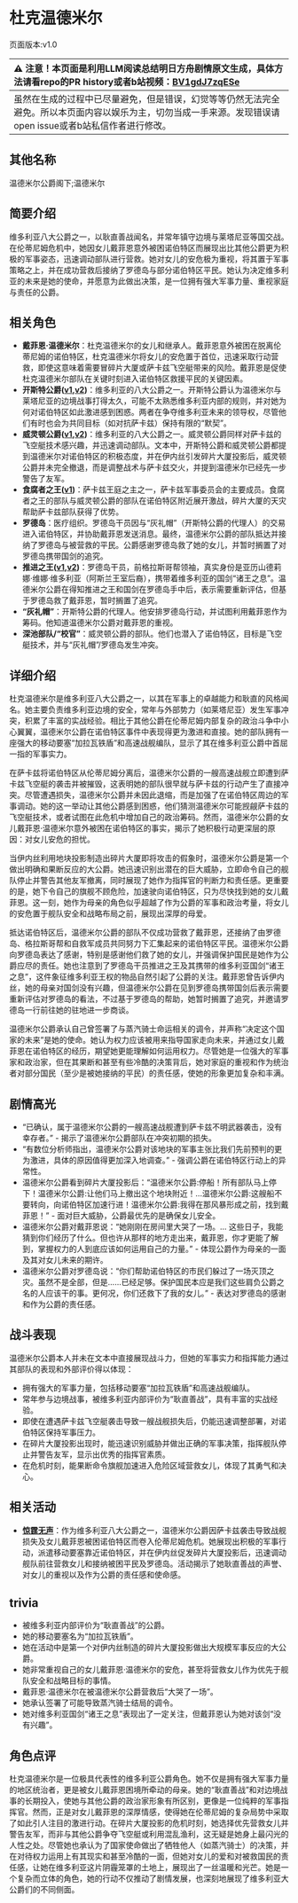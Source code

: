 # 杜克温德米尔
页面版本:v1.0
 

| :warning: 注意！本页面是利用LLM阅读总结明日方舟剧情原文生成，具体方法请看repo的PR history或者b站视频：[BV1gdJ7zqESe](https://www.bilibili.com/video/BV1gdJ7zqESe/)         |
|:----------------------------|
| 虽然在生成的过程中已尽量避免，但是错误，幻觉等等仍然无法完全避免。所以本页面内容以娱乐为主，切勿当成一手来源。发现错误请open issue或者b站私信作者进行修改。|



## 其他名称
温德米尔公爵阁下;温德米尔
## 简要介绍
维多利亚八大公爵之一，以耿直善战闻名，并常年镇守边境与莱塔尼亚等国交战。在伦蒂尼姆危机中，她因女儿戴菲恩意外被困诺伯特区而展现出比其他公爵更为积极的军事姿态，迅速调动部队进行营救。她对女儿的安危极为重视，将其置于军事策略之上，并在成功营救后接纳了罗德岛与部分诺伯特区平民。她认为决定维多利亚的未来是她的使命，并愿意为此做出决策，是一位拥有强大军事力量、重视家庭与责任的公爵。
## 相关角色
-   **戴菲恩·温德米尔**：杜克温德米尔的女儿和继承人。戴菲恩意外被困在脱离伦蒂尼姆的诺伯特区，杜克温德米尔将女儿的安危置于首位，迅速采取行动营救，即使这意味着需要冒碎片大厦或萨卡兹飞空艇带来的风险。戴菲恩是促使杜克温德米尔部队在关键时刻进入诺伯特区救援平民的关键因素。
-   **开斯特公爵([v1](extended_char_kai_si_te_gong_jue.md),[v2](../char_v3/extended_char_kai_si_te_gong_jue.md))**：维多利亚的八大公爵之一。开斯特公爵认为温德米尔与莱塔尼亚的边境战事打得太久，可能不太熟悉维多利亚内部的规则，并对她为何对诺伯特区如此激进感到困惑。两者在争夺维多利亚未来的领导权，尽管他们有时也会为共同目标（如对抗萨卡兹）保持有限的“默契”。
-   **威灵顿公爵([v1](extended_char_wei_ling_dun_gong_jue.md),[v2](../char_v3/extended_char_wei_ling_dun_gong_jue.md))**：维多利亚的八大公爵之一。威灵顿公爵同样对萨卡兹的飞空艇技术感兴趣，并迅速调动部队。文本中，开斯特公爵和威灵顿公爵都提到温德米尔对诺伯特区的积极态度，并在伊内丝引发碎片大厦投影后，威灵顿公爵并未完全撤退，而是调整战术与萨卡兹交火，并提到温德米尔已经先一步警告了友军。
-   **食腐者之王([v1](extended_char_shi_fu_zhe_zhi_wang.md))**：萨卡兹王庭之主之一，萨卡兹军事委员会的主要成员。食腐者之王的部队与威灵顿公爵的部队在诺伯特区附近展开激战，碎片大厦的天灾帮助萨卡兹部队获得了优势。
-   **罗德岛**：医疗组织。罗德岛干员因与“灰礼帽”（开斯特公爵的代理人）的交易进入诺伯特区，并协助戴菲恩发送消息。最终，温德米尔公爵的部队抵达并接纳了罗德岛与被营救的平民。公爵感谢罗德岛救了她的女儿，并暂时搁置了对罗德岛携带国剑的追究。
-   **推进之王([v1](char_112_siege.md),[v2](../char_v3/char_112_siege.md))**：罗德岛干员，前格拉斯哥帮领袖，真实身份是亚历山德莉娜·维娜·维多利亚（阿斯兰王室后裔），携带着维多利亚的国剑“诸王之息”。温德米尔公爵在得知推进之王和国剑在罗德岛手中后，表示需要重新评估，但基于罗德岛救了戴菲恩，暂时搁置了追究。
-   **“灰礼帽”**：开斯特公爵的代理人。他安排罗德岛行动，并试图利用戴菲恩作为筹码。他知道温德米尔公爵对戴菲恩的重视。
-   **深池部队/“校官”**：威灵顿公爵的部队。他们也潜入了诺伯特区，目标是飞空艇技术，并与“灰礼帽”/罗德岛发生冲突。
## 详细介绍
杜克温德米尔是维多利亚八大公爵之一，以其在军事上的卓越能力和耿直的风格闻名。她主要负责维多利亚边境的安全，常年与外部势力（如莱塔尼亚）发生军事冲突，积累了丰富的实战经验。相比于其他公爵在伦蒂尼姆内部复杂的政治斗争中小心翼翼，温德米尔公爵在诺伯特区事件中表现得更为激进和直接。她的部队拥有一座强大的移动要塞“加拉瓦铁盾”和高速战舰编队，显示了其在维多利亚公爵中首屈一指的军事实力。

在萨卡兹将诺伯特区从伦蒂尼姆分离后，温德米尔公爵的一艘高速战舰立即遭到萨卡兹飞空艇的袭击并被摧毁，这表明她的部队很早就与萨卡兹的行动产生了直接冲突。尽管遭遇损失，温德米尔公爵并未因此退缩，而是加强了在诺伯特区周边的军事调动。她的这一举动让其他公爵感到困惑，他们猜测温德米尔可能觊觎萨卡兹的飞空艇技术，或者试图在此危机中增加自己的政治筹码。然而，温德米尔公爵的女儿戴菲恩·温德米尔意外被困在诺伯特区的事实，揭示了她积极行动更深层的原因：对女儿安危的担忧。

当伊内丝利用地块投影制造出碎片大厦即将攻击的假象时，温德米尔公爵是第一个做出明确和果断反应的大公爵。她迅速识别出潜在的巨大威胁，立即命令自己的舰队停止并警告其他友军撤离，同时展现了她作为指挥官的判断力和责任感。更重要的是，她下令自己的旗舰不顾危险，加速驶向诺伯特区，只为尽快找到她的女儿戴菲恩。这一刻，她作为母亲的角色似乎超越了作为公爵的军事和政治考量，将女儿的安危置于舰队安全和战略布局之前，展现出深厚的母爱。

抵达诺伯特区后，温德米尔公爵的部队不仅成功营救了戴菲恩，还接纳了由罗德岛、格拉斯哥帮和自救军成员共同努力下汇集起来的诺伯特区平民。温德米尔公爵向罗德岛表达了感谢，特别是感谢他们救了她的女儿，并强调保护国民是她作为公爵应尽的责任。她也注意到了罗德岛干员推进之王及其携带的维多利亚国剑“诸王之息”，这件象征维多利亚王权的物品自然引起了公爵的关注。戴菲恩曾告诉伊内丝，她的母亲对国剑没有兴趣，但温德米尔公爵在见到罗德岛携带国剑后表示需要重新评估对罗德岛的看法，不过基于罗德岛的帮助，她暂时搁置了追究，并邀请罗德岛一行前往她的驻地进一步商谈。

温德米尔公爵承认自己曾签署了与蒸汽骑士命运相关的调令，并声称“决定这个国家的未来”是她的使命。她认为权力应该被用来指导国家走向未来，并通过女儿戴菲恩在诺伯特区的经历，期望她更能理解如何运用权力。尽管她是一位强大的军事家和政治家，但在其果断和甚至有些冷酷的决策背后，她对家庭的重视和作为统治者对部分国民（至少是被她接纳的平民）的责任感，使她的形象更加复杂和丰满。
## 剧情高光
*   “已确认，属于温德米尔公爵的一艘高速战舰遭到萨卡兹不明武器袭击，没有幸存者。” - 揭示了温德米尔公爵部队在冲突初期的损失。
*   “有数位分析师指出，温德米尔公爵对该地块的军事主张比我们先前预判的更为激进，具体的原因值得更加深入地调查。” - 强调公爵在诺伯特区行动上的异常性。
*   温德米尔公爵看到碎片大厦投影后：“温德米尔公爵:停船！所有部队马上停下！温德米尔公爵:让他们马上撤出这个地块附近！...温德米尔公爵:这艘船不要转向，向诺伯特区加速行进！温德米尔公爵:我得在那风暴形成之前，找到戴菲恩！” - 面对巨大威胁，公爵最优先的是确保女儿安全。
*   温德米尔公爵对戴菲恩说：“她刚刚在房间里大哭了一场。... 这些日子，我能猜到你们经历了什么。但也许从那样的地方走出来，戴菲恩，你才更能了解到，掌握权力的人到底应该如何运用自己的力量。” - 体现公爵作为母亲的一面及其对女儿未来的期许。
*   温德米尔公爵对罗德岛说：“你们帮助诺伯特区的市民们躲过了一场灭顶之灾。虽然不是全部，但是......已经足够。保护国民本应是我们这些肩负公爵之名的人应该干的事。更何况，你们还救下了我的女儿。” - 表达对罗德岛的感谢和作为公爵的责任感。
## 战斗表现
温德米尔公爵本人并未在文本中直接展现战斗力，但她的军事实力和指挥能力通过其部队的表现和外部评价得以体现：
*   拥有强大的军事力量，包括移动要塞“加拉瓦铁盾”和高速战舰编队。
*   常年参与边境战事，被维多利亚内部评价为“耿直善战”，具有丰富的实战经验。
*   即使在遭遇萨卡兹飞空艇袭击导致一艘战舰损失后，仍能迅速调整部署，对诺伯特区保持军事压力。
*   在碎片大厦投影出现时，能迅速识别威胁并做出正确的军事决策，指挥舰队停止并警告友军，显示出优秀的指挥官素质。
*   在危机时刻，能果断命令旗舰加速进入危险区域营救女儿，体现了其勇气和决心。
## 相关活动
-   **[惊霆无声](../stories/main_12.md)**：作为维多利亚八大公爵之一，温德米尔公爵因萨卡兹袭击导致战舰损失及女儿戴菲恩被困诺伯特区而卷入伦蒂尼姆危机。她展现出积极的军事行动，派遣移动要塞靠近诺伯特区，并在伊内丝促发碎片大厦投影后，迅速调动舰队前往营救女儿和接纳被困平民及罗德岛。活动揭示了她耿直善战的声誉、对女儿的重视以及作为公爵的责任感和使命感。
## trivia
*   被维多利亚内部评价为“耿直善战”的公爵。
*   她的移动要塞名为“加拉瓦铁盾”。
*   她在活动中是第一个对伊内丝制造的碎片大厦投影做出大规模军事反应的大公爵。
*   她非常重视自己的女儿戴菲恩·温德米尔的安危，甚至将营救女儿作为优先于舰队安全和战略目标的事情。
*   戴菲恩·温德米尔在被温德米尔公爵营救后“大哭了一场”。
*   她承认签署了可能导致蒸汽骑士结局的调令。
*   她对维多利亚国剑“诸王之息”表现出了一定关注，但戴菲恩认为她对该剑“没有兴趣”。
## 角色点评
杜克温德米尔是一位极具代表性的维多利亚公爵角色。她不仅是拥有强大军事力量的地区统治者，更是被女儿戴菲恩困境所牵动的母亲。她的“耿直善战”和对边境战事的长期投入，使她与其他公爵的政治家形象有所区别，更像是一位纯粹的军事指挥官。然而，正是对女儿戴菲恩的深厚情感，使得她在伦蒂尼姆的复杂局势中采取了如此引人注目的激进行动。在碎片大厦投影的危机时刻，她选择优先营救女儿并警告友军，而非与其他公爵争夺飞空艇或利用混乱渔利，这无疑是她身上最闪光的人性之处。尽管她也承认为了国家使命做出了牺牲他人（如蒸汽骑士）的决策，并在对待权力运用上有其现实和甚至冷酷的一面，但她对女儿的爱和对被救国民的责任感，让她在维多利亚这片阴霾笼罩的土地上，展现出了一丝温暖和光芒。她是一个复杂而立体的角色，她的行动不仅推动了剧情发展，也深刻地展现了维多利亚大公爵们的不同侧面。